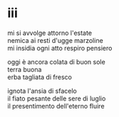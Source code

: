 # iii

mi si avvolge attorno l'estate  
nemica ai resti d'ugge marzoline  
mi insidia ogni atto respiro pensiero

oggi è ancora colata di buon sole  
terra buona  
erba tagliata di fresco

ignota l'ansia di sfacelo  
il fiato pesante delle sere di luglio  
il presentimento dell'eterno fluire
